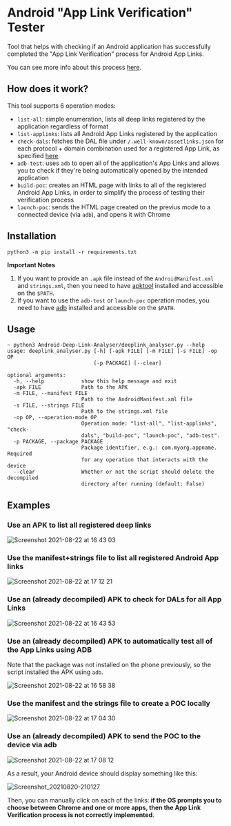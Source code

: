 # Android "App Link Verification" Tester

Tool that helps with checking if an Android application has successfully completed the "App Link Verification" process for Android App Links.

You can see more info about this process [here](https://developer.android.com/training/app-links/verify-site-associations).

## How does it work?

This tool supports 6 operation modes:

* `list-all`: simple enumeration, lists all deep links registered by the application regardless of format
* `list-applinks`: lists all Android App Links registered by the application
* `check-dals`: fetches the DAL file under `/.well-known/assetlinks.json` for each protocol + domain combination used for a registered App Link, as specified [here](https://developer.android.com/training/app-links/verify-site-associations)
* `adb-test`: uses `adb` to open all of the application's App Links and allows you to check if they're being automatically opened by the intended application
* `build-poc`: creates an HTML page with links to all of the registered Android App Links, in order to simplify the process of testing their verification process
* `launch-poc`: sends the HTML page created on the previus mode to a connected device (via `adb`), and opens it with Chrome

## Installation

```
python3 -m pip install -r requirements.txt
```

**Important Notes**

1. If you want to provide an `.apk` file instead of the `AndroidManifest.xml` and `strings.xml`, then you need to have [apktool](https://ibotpeaches.github.io/Apktool/) installed and accessible on the `$PATH`.
2. If you want to use the `adb-test` or `launch-poc` operation modes, you need to have [adb](https://developer.android.com/studio/command-line/adb) installed and accessible on the `$PATH`.

## Usage

```
~ python3 Android-Deep-Link-Analyser/deeplink_analyser.py --help
usage: deeplink_analyser.py [-h] [-apk FILE] [-m FILE] [-s FILE] -op OP
                            [-p PACKAGE] [--clear]

optional arguments:
  -h, --help            show this help message and exit
  -apk FILE             Path to the APK
  -m FILE, --manifest FILE
                        Path to the AndroidManifest.xml file
  -s FILE, --strings FILE
                        Path to the strings.xml file
  -op OP, --operation-mode OP
                        Operation mode: "list-all", "list-applinks", "check-
                        dals", "build-poc", "launch-poc", "adb-test".
  -p PACKAGE, --package PACKAGE
                        Package identifier, e.g.: com.myorg.appname. Required
                        for any operation that interacts with the device
  --clear               Whether or not the script should delete the decompiled
                        directory after running (default: False)
```

## Examples

### Use an APK to list all registered deep links

![Screenshot 2021-08-22 at 16 43 03](https://user-images.githubusercontent.com/39055313/130361357-cfdfd212-88b7-4f7e-8c2f-64b28cf5e01b.png)

### Use the manifest+strings file to list all registered Android App links

![Screenshot 2021-08-22 at 17 12 21](https://user-images.githubusercontent.com/39055313/130362237-61221613-45a3-4387-be95-ec1adb60b47a.png)

### Use an (already decompiled) APK to check for DALs for all App Links

![Screenshot 2021-08-22 at 16 43 53](https://user-images.githubusercontent.com/39055313/130361397-e7bd5323-42f2-4a79-a809-5c1bd8049f8a.png)

### Use an (already decompiled) APK to automatically test all of the App Links using ADB

Note that the package was not installed on the phone previously, so the script installed the APK using `adb`.

![Screenshot 2021-08-22 at 16 58 38](https://user-images.githubusercontent.com/39055313/130361770-745db650-0973-489e-bbb5-968a42607fcb.png)

### Use the manifest and the strings file to create a POC locally

![Screenshot 2021-08-22 at 17 04 30](https://user-images.githubusercontent.com/39055313/130361977-b264e082-c1ea-4b97-ac83-7eb46e21c15a.png)

### Use an (already decompiled) APK to send the POC to the device via adb

![Screenshot 2021-08-22 at 17 08 12](https://user-images.githubusercontent.com/39055313/130362092-d26a94e8-9550-426e-ae6f-1bd0a65bf98b.png)

As a result, your Android device should display something like this:

![Screenshot_20210820-210127](https://user-images.githubusercontent.com/39055313/130288058-625056b5-c569-4597-b852-c911de1d4704.png)

Then, you can manually click on each of the links: **if the OS prompts you to choose between Chrome and one or more apps, then the App Link Verification process is not correctly implemented**.
